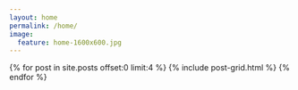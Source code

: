 ```yaml
---
layout: home
permalink: /home/
image:
  feature: home-1600x600.jpg
---
```




<div class="tiles">

{% for post in site.posts offset:0 limit:4  %}
	{% include post-grid.html %}
{% endfor %}

</div><!-- /.tiles -->